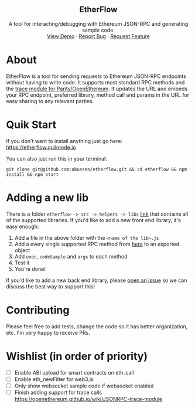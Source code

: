 <center>
  <h2 align="center">EtherFlow</h2>

  <p align="center">
    A tool for interacting/debugging with Ethereum JSON-RPC and generating sample code.
    <br />
    <a href="https://etherflow.quiknode.io">View Demo</a>
    ·
    <a href="https://github.com/abunsen/etherflow/issues/new?assignees=&labels=&template=bug_report.md&title=">Report Bug</a>
    ·
    <a href="https://github.com/abunsen/etherflow/issues/new?assignees=&labels=&template=feature_request.md&title=">Request Feature</a>
  </p>
</center>

# About

EtherFlow is a tool for sending requests to Ethereum JSON-RPC endpoints without having to write code. It supports most standard RPC methods and the [trace module for Parity/OpenEthereum](https://openethereum.github.io/wiki/JSONRPC-trace-module#trace_transaction). It updates the URL and embeds your RPC endpoint, preferred library, method call and params in the URL for easy sharing to any relevant parties.

# Quik Start

If you don't want to install anything just go here: https://etherflow.quiknode.io

You can also just run this in your terminal:

```
git clone git@github.com:abunsen/etherflow.git && cd etherflow && npm install && npm start
```

# Adding a new lib

There is a folder `etherflow -> src -> helpers -> libs` [link](blob/tree/master/src/helpers/libs) that contains all of the supported libraries. If you'd like to add a new front end library, it's easy enough:

1. Add a file in the above folder with the `<name of the lib>.js`
2. Add a every single supported RPC method from [here](blob/tree/master/src/helpers/web3Config.js) to an exported object
3. Add `exec`, `codeSample` and `args` to each method
4. Test it
5. You're done!

If you'd like to add a new back end library, please [open an issue](https://github.com/abunsen/etherflow/issues/new?assignees=&labels=&template=feature_request.md&title=New+Backend+Lib+Support) so we can discuss the best way to support this!

# Contributing

Please feel free to add tests, change the code so it has better organization, etc. I'm very happy to receive PRs.

# Wishlist (in order of priority)

- [ ] Enable ABI upload for smart contracts on eth_call
- [ ] Enable eth_newFilter for web3.js
- [ ] Only show websocket sample code if websocket enabled
- [ ] Finish adding support for trace calls https://openethereum.github.io/wiki/JSONRPC-trace-module
